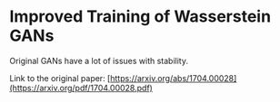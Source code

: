 # Improved Training of Wasserstein GANs

Original GANs have a lot of issues with stability.

Link to the original paper: [https://arxiv.org/abs/1704.00028](https://arxiv.org/pdf/1704.00028.pdf)
